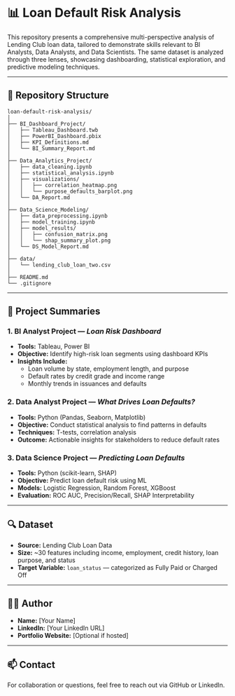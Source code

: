
# 📊 Loan Default Risk Analysis

This repository presents a comprehensive multi-perspective analysis of Lending Club loan data, tailored to demonstrate skills relevant to BI Analysts, Data Analysts, and Data Scientists. The same dataset is analyzed through three lenses, showcasing dashboarding, statistical exploration, and predictive modeling techniques.

---

## 📁 Repository Structure

```
loan-default-risk-analysis/
│
├── BI_Dashboard_Project/
│   ├── Tableau_Dashboard.twb
│   ├── PowerBI_Dashboard.pbix
│   ├── KPI_Definitions.md
│   └── BI_Summary_Report.md
│
├── Data_Analytics_Project/
│   ├── data_cleaning.ipynb
│   ├── statistical_analysis.ipynb
│   ├── visualizations/
│   │   ├── correlation_heatmap.png
│   │   └── purpose_defaults_barplot.png
│   └── DA_Report.md
│
├── Data_Science_Modeling/
│   ├── data_preprocessing.ipynb
│   ├── model_training.ipynb
│   ├── model_results/
│   │   ├── confusion_matrix.png
│   │   └── shap_summary_plot.png
│   └── DS_Model_Report.md
│
├── data/
│   └── lending_club_loan_two.csv
│
├── README.md
└── .gitignore
```

---

## 📌 Project Summaries

### 1. BI Analyst Project — *Loan Risk Dashboard*
- **Tools:** Tableau, Power BI
- **Objective:** Identify high-risk loan segments using dashboard KPIs
- **Insights Include:**
  - Loan volume by state, employment length, and purpose
  - Default rates by credit grade and income range
  - Monthly trends in issuances and defaults

### 2. Data Analyst Project — *What Drives Loan Defaults?*
- **Tools:** Python (Pandas, Seaborn, Matplotlib)
- **Objective:** Conduct statistical analysis to find patterns in defaults
- **Techniques:** T-tests, correlation analysis
- **Outcome:** Actionable insights for stakeholders to reduce default rates

### 3. Data Science Project — *Predicting Loan Defaults*
- **Tools:** Python (scikit-learn, SHAP)
- **Objective:** Predict loan default risk using ML
- **Models:** Logistic Regression, Random Forest, XGBoost
- **Evaluation:** ROC AUC, Precision/Recall, SHAP Interpretability

---

## 🔍 Dataset

- **Source:** Lending Club Loan Data
- **Size:** ~30 features including income, employment, credit history, loan purpose, and status
- **Target Variable:** `loan_status` — categorized as Fully Paid or Charged Off

---

## 👩‍💻 Author

- **Name:** [Your Name]
- **LinkedIn:** [Your LinkedIn URL]
- **Portfolio Website:** [Optional if hosted]

---

## 📫 Contact

For collaboration or questions, feel free to reach out via GitHub or LinkedIn.

